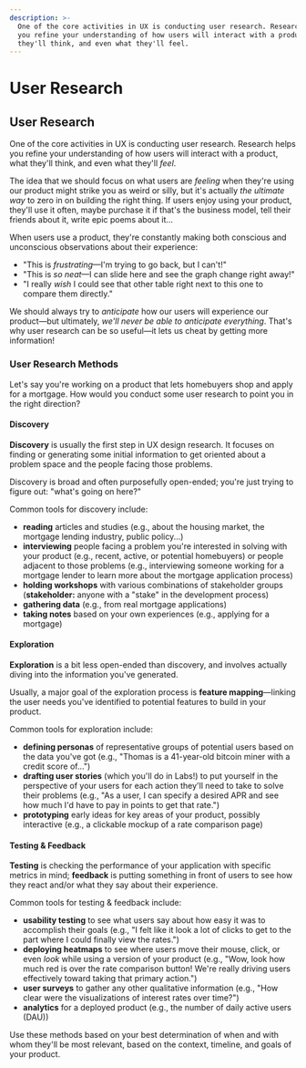```yaml
---
description: >-
  One of the core activities in UX is conducting user research. Research helps
  you refine your understanding of how users will interact with a product, what
  they'll think, and even what they'll feel.
---
```


# User Research

## User Research

One of the core activities in UX is conducting user research. Research helps you refine your understanding of how users will interact with a product, what they'll think, and even what they'll _feel_.

The idea that we should focus on what users are _feeling_ when they're using our product might strike you as weird or silly, but it's actually _the ultimate way_ to zero in on building the right thing. If users enjoy using your product, they'll use it often, maybe purchase it if that's the business model, tell their friends about it, write epic poems about it...

When users use a product, they're constantly making both conscious and unconscious observations about their experience:

* "This is _frustrating_—I'm trying to go back, but I can't!"
* "This is _so neat_—I can slide here and see the graph change right away!"
* "I really _wish_ I could see that other table right next to this one to compare them directly."

We should always try to _anticipate_ how our users will experience our product—but ultimately, _we'll never be able to anticipate everything_. That's why user research can be so useful—it lets us cheat by getting more information!

### User Research Methods

Let's say you're working on a product that lets homebuyers shop and apply for a mortgage. How would you conduct some user research to point you in the right direction?

#### Discovery

**Discovery** is usually the first step in UX design research. It focuses on finding or generating some initial information to get oriented about a problem space and the people facing those problems.

Discovery is broad and often purposefully open-ended; you're just trying to figure out: "what's going on here?"

Common tools for discovery include:

* **reading** articles and studies \(e.g., about the housing market, the mortgage lending industry, public policy...\)
* **interviewing** people facing a problem you're interested in solving with your product \(e.g., recent, active, or potential homebuyers\) or people adjacent to those problems \(e.g., interviewing someone working for a mortgage lender to learn more about the mortgage application process\)
* **holding workshops** with various combinations of stakeholder groups \(**stakeholder:** anyone with a "stake" in the development process\)
* **gathering data** \(e.g., from real mortgage applications\)
* **taking notes** based on your own experiences \(e.g., applying for a mortgage\)

#### Exploration

**Exploration** is a bit less open-ended than discovery, and involves actually diving into the information you've generated.

Usually, a major goal of the exploration process is **feature mapping**—linking the user needs you've identified to potential features to build in your product.

Common tools for exploration include:

* **defining personas** of representative groups of potential users based on the data you've got \(e.g., "Thomas is a 41-year-old bitcoin miner with a credit score of..."\)
* **drafting user stories** \(which you'll do in Labs!\) to put yourself in the perspective of your users for each action they'll need to take to solve their problems \(e.g., "As a user, I can specify a desired APR and see how much I'd have to pay in points to get that rate."\)
* **prototyping** early ideas for key areas of your product, possibly interactive \(e.g., a clickable mockup of a rate comparison page\)

#### Testing & Feedback

**Testing** is checking the performance of your application with specific metrics in mind; **feedback** is putting something in front of users to see how they react and/or what they say about their experience.

Common tools for testing & feedback include:

* **usability testing** to see what users say about how easy it was to accomplish their goals \(e.g., "I felt like it look a lot of clicks to get to the part where I could finally view the rates."\)
* **deploying heatmaps** to see where users move their mouse, click, or even _look_ while using a version of your product \(e.g., "Wow, look how much red is over the rate comparison button! We're really driving users effectively toward taking that primary action."\)
* **user surveys** to gather any other qualitative information \(e.g., "How clear were the visualizations of interest rates over time?"\)
* **analytics** for a deployed product \(e.g., the number of daily active users \(DAU\)\)

Use these methods based on your best determination of when and with whom they'll be most relevant, based on the context, timeline, and goals of your product.

